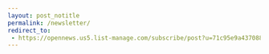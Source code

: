 ```yaml
---
layout: post_notitle
permalink: /newsletter/
redirect_to:
 - https://opennews.us5.list-manage.com/subscribe/post?u=71c95e9a43708843d2fdc1f09&id=996e9290cc
---
```

